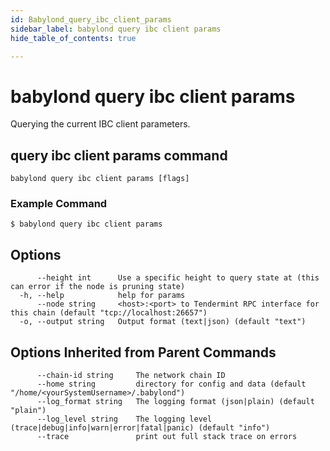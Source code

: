 ```yaml
---
id: Babylond_query_ibc_client_params
sidebar_label: babylond query ibc client params
hide_table_of_contents: true

---
```


# babylond query ibc client params
Querying the current IBC client parameters.
## query ibc client params command
```
babylond query ibc client params [flags]
```
### Example Command
```
$ babylond query ibc client params
```
## Options
```
      --height int      Use a specific height to query state at (this can error if the node is pruning state)
  -h, --help            help for params
      --node string     <host>:<port> to Tendermint RPC interface for this chain (default "tcp://localhost:26657")
  -o, --output string   Output format (text|json) (default "text")
```
## Options Inherited from Parent Commands
```
      --chain-id string     The network chain ID
      --home string         directory for config and data (default "/home/<yourSystemUsername>/.babylond")
      --log_format string   The logging format (json|plain) (default "plain")
      --log_level string    The logging level (trace|debug|info|warn|error|fatal|panic) (default "info")
      --trace               print out full stack trace on errors
```